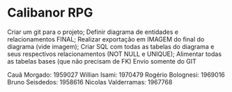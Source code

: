 # Calibanor RPG

Criar um git para o projeto;
Definir diagrama de entidades e relacionamentos FINAL;
Realizar exportação em IMAGEM do final do diagrama (vide imagem);
Criar SQL com todas as tabelas do diagrama e seus respectivos relacionamentos (NOT NULL e UNIQUE);
Alimentar todas as tabelas bases (que não precisam de FK)
Envio somente do GIT


Cauã Morgado: 1959027
Willian Isami: 1970479
Rogério Bolognesi: 1969016
Bruno Seisdedos: 1958616
Nicolas Valderramas: 1967768
